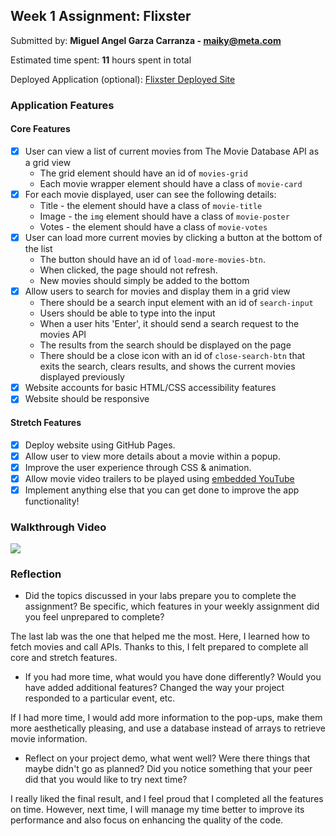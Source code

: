 ## Week 1 Assignment: Flixster

Submitted by: **Miguel Angel Garza Carranza - maiky@meta.com**

Estimated time spent: **11** hours spent in total

Deployed Application (optional): [Flixster Deployed Site](https://maikyh.github.io/Flixter/)

### Application Features

#### Core Features

- [x] User can view a list of current movies from The Movie Database API as a grid view
  - The grid element should have an id of `movies-grid`
  - Each movie wrapper element should have a class of `movie-card`
- [x] For each movie displayed, user can see the following details:
  - Title - the element should have a class of `movie-title`
  - Image - the `img` element should have a class of `movie-poster`
  - Votes - the element should have a class of `movie-votes`
- [x] User can load more current movies by clicking a button at the bottom of the list
  - The button should have an id of `load-more-movies-btn`.
  - When clicked, the page should not refresh.
  - New movies should simply be added to the bottom
- [x] Allow users to search for movies and display them in a grid view
  - There should be a search input element with an id of `search-input`
  - Users should be able to type into the input
  - When a user hits 'Enter', it should send a search request to the movies API
  - The results from the search should be displayed on the page
  - There should be a close icon with an id of `close-search-btn` that exits the search, clears results, and shows the current movies displayed previously
- [x] Website accounts for basic HTML/CSS accessibility features
- [x] Website should be responsive

#### Stretch Features

- [x] Deploy website using GitHub Pages.
- [x] Allow user to view more details about a movie within a popup.
- [x] Improve the user experience through CSS & animation.
- [x] Allow movie video trailers to be played using [embedded YouTube](https://support.google.com/youtube/answer/171780?hl=en)
- [x] Implement anything else that you can get done to improve the app functionality!

### Walkthrough Video

<a href="https://www.loom.com/share/0cf3b292071d4b05a59e4de039a9ac59">
  <img style="max-width:300px;" src="https://cdn.loom.com/sessions/thumbnails/0cf3b292071d4b05a59e4de039a9ac59-with-play.gif">
</a>

### Reflection

- Did the topics discussed in your labs prepare you to complete the assignment? Be specific, which features in your weekly assignment did you feel unprepared to complete?

The last lab was the one that helped me the most. Here, I learned how to fetch movies and call APIs. Thanks to this, I felt prepared to complete all core and stretch features.

- If you had more time, what would you have done differently? Would you have added additional features? Changed the way your project responded to a particular event, etc.
  
If I had more time, I would add more information to the pop-ups, make them more aesthetically pleasing, and use a database instead of arrays to retrieve movie information.

- Reflect on your project demo, what went well? Were there things that maybe didn't go as planned? Did you notice something that your peer did that you would like to try next time?

I really liked the final result, and I feel proud that I completed all the features on time. However, next time, I will manage my time better to improve its performance and also focus on enhancing the quality of the code. 

